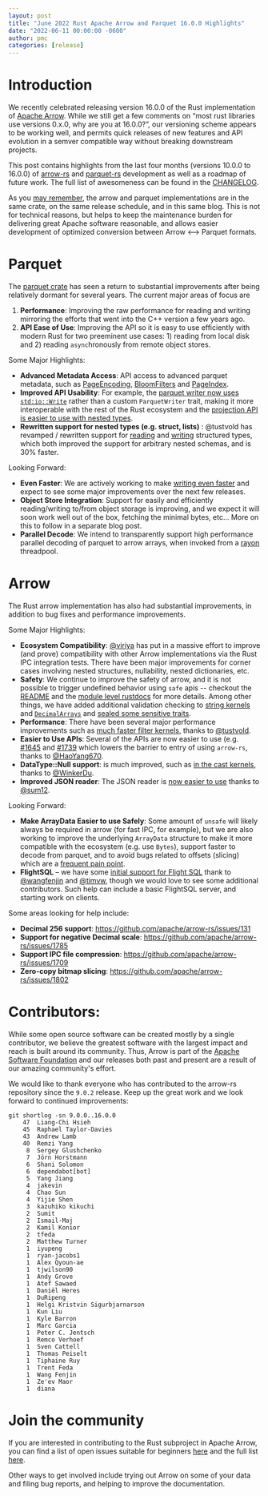 ```yaml
---
layout: post
title: "June 2022 Rust Apache Arrow and Parquet 16.0.0 Highlights"
date: "2022-06-11 00:00:00 -0600"
author: pmc
categories: [release]
---
```

<!--
{% comment %}
Licensed to the Apache Software Foundation (ASF) under one or more
contributor license agreements.  See the NOTICE file distributed with
this work for additional information regarding copyright ownership.
The ASF licenses this file to you under the Apache License, Version 2.0
(the "License"); you may not use this file except in compliance with
the License.  You may obtain a copy of the License at

http://www.apache.org/licenses/LICENSE-2.0

Unless required by applicable law or agreed to in writing, software
distributed under the License is distributed on an "AS IS" BASIS,
WITHOUT WARRANTIES OR CONDITIONS OF ANY KIND, either express or implied.
See the License for the specific language governing permissions and
limitations under the License.
{% endcomment %}
-->


# Introduction

We recently celebrated releasing version 16.0.0 of the Rust implementation of [Apache Arrow](https://arrow.apache.org/). While we still get a few comments on “most rust libraries use versions 0.x.0, why are you at 16.0.0?”, our versioning scheme appears to be working well, and permits quick releases of new features and API evolution in a semver compatible way without breaking downstream projects.

This post contains highlights from the last four months (versions
10.0.0 to 16.0.0) of
[arrow-rs](https://github.com/apache/arrow-rs/arrow) and
[parquet-rs](https://github.com/apache/arrow-rs/parquet) development
as well as a roadmap of future work. The full list of awesomeness can
be found in the
[CHANGELOG](https://github.com/apache/arrow-rs/blob/master/CHANGELOG.md).

As you [may remember](https://github.com/apache/arrow-rs/issues/1715), the arrow and parquet implementations are in the same crate, on the same release schedule, and in this same blog. This is not for technical reasons, but helps to keep the maintenance burden for delivering great Apache software reasonable, and allows easier development of optimized conversion between Arrow <--> Parquet formats.

# Parquet
The [parquet crate](https://crates.io/crates/parquet) has seen a return to substantial improvements after being relatively dormant for several years. The current major areas of focus are

1. **Performance**: Improving the raw performance for reading and writing mirroring the efforts that went into the C++ version a few years ago.
2. **API Ease of Use**: Improving the API so it is easy to use efficiently with modern Rust for two preeminent use cases: 1) reading from local disk and 2) reading `async`hronously from remote object stores.

Some Major Highlights:

* **Advanced Metadata Access**: API access to advanced parquet metadata, such as [PageEncoding](https://github.com/apache/arrow-rs/pull/1322), [BloomFilters](https://github.com/apache/arrow-rs/pull/1309) and [PageIndex](https://github.com/apache/arrow-rs/pull/1762).
* **Improved API Usability**: For example, the [parquet writer now uses `std:io::Write`](https://github.com/apache/arrow-rs/pull/1719) rather than a custom `ParquetWriter` trait, making it more interoperable with the rest of the Rust ecosystem and the [projection API is easier to use with nested types](https://github.com/apache/arrow-rs/pull/1716).
* **Rewritten support for nested types (e.g. struct, lists)** : @tustvold has revamped / rewritten support for [reading](https://github.com/apache/arrow-rs/pull/1682) and [writing](https://github.com/apache/arrow-rs/pull/1746) structured types, which both improved the support for arbitrary nested schemas, and is 30% faster.

Looking Forward:

* **Even Faster**: We are actively working to make [writing even faster](https://github.com/apache/arrow-rs/issues/1764) and expect to see some major improvements over the next few releases.
* **Object Store Integration**: Support for easily and efficiently reading/writing to/from object storage is improving, and we expect it will soon work well out of the box, fetching the minimal bytes, etc... More on this to follow in a separate blog post.
* **Parallel Decode**: We intend to transparently support high performance parallel decoding of parquet to arrow arrays, when invoked from a [rayon](https://crates.io/crates/rayon) threadpool.

# Arrow

The Rust arrow implementation has also had substantial improvements, in addition to bug fixes and performance improvements.

Some Major Highlights:

* **Ecosystem Compatibility**: [@viriya](https://github.com/viirya) has put in a massive effort to improve (and prove) compatibility with other Arrow implementations via the Rust IPC integration tests. There have been major improvements for corner cases involving nested structures, nullability, nested dictionaries, etc.
* **Safety**: We continue to improve the safety of arrow, and it is not possible to trigger undefined behavior using `safe` apis -- checkout the [README](https://github.com/apache/arrow-rs/tree/master/arrow#safety) and the [module level rustdocs](https://docs.rs/arrow/16.0.0/arrow/#safety-and-security) for more details. Among other things, we have added additional validation checking to [string kernels](https://github.com/apache/arrow-rs/issues/1575) and [`DecimalArrays`](https://github.com/apache/arrow-rs/pull/1767) and [sealed some sensitive traits](https://github.com/apache/arrow-rs/pull/1819).
* **Performance**: There have been several major performance improvements such as [much faster filter kernels](https://github.com/apache/arrow-rs/issues/1288), thanks to [@tustvold](https://github.com/tustvold).
* **Easier to Use APIs**: Several of the APIs are now easier to use (e.g. [#1645](https://github.com/apache/arrow-rs/pull/1645) and [#1739](https://github.com/apache/arrow-rs/pull/1739) which lowers the barrier to entry of using `arrow-rs`, thanks to [@HaoYang670](https://github.com/HaoYang670).
* **DataType::Null support**: is much improved, such as [in the cast kernels](https://github.com/apache/arrow-rs/pull/1572), thanks to [@WinkerDu](https://github.com/WinkerDu).
* **Improved JSON reader**: The JSON reader is [now easier to use](https://github.com/apache/arrow-rs/pull/1451) thanks to [@sum12](https://github.com/sum12).

Looking Forward:
* **Make ArrayData Easier to use Safely**: Some amount of `unsafe` will likely always be required in arrow (for fast IPC, for example), but we are also working to improve the underlying `ArrayData` structure to make it more compatible with the ecosystem (e.g. use `Bytes`), support faster to decode from parquet, and to avoid bugs related to offsets (slicing) which are a [frequent pain point](https://github.com/apache/arrow-rs/issues/1799).
* **FlightSQL** – we have some [initial support for Flight SQL](https://github.com/apache/arrow-rs/pulls?q=flightsql) thank to [@wangfenjin](https://github.com/wangfenjin) and [@timvw](https://github.com/timvw), though we would love to see some additional contributors. Such help can include a basic FlightSQL server, and starting work on clients.

Some areas looking for help include:

* **Decimal 256 support**: <https://github.com/apache/arrow-rs/issues/131>
* **Support for negative Decimal scale**: <https://github.com/apache/arrow-rs/issues/1785>
* **Support IPC file compression**: <https://github.com/apache/arrow-rs/issues/1709>
* **Zero-copy bitmap slicing**: <https://github.com/apache/arrow-rs/issues/1802>


# Contributors:

While some open source software can be created mostly by a single contributor, we believe the greatest software with the largest impact and reach is built around its community. Thus, Arrow is part of the [Apache Software Foundation](https://www.apache.org/) and our releases both past and present are a result of our amazing community's effort.

We would like to thank everyone who has contributed to the arrow-rs repository since the `9.0.2` release. Keep up the great work and we look forward to continued improvements:

```console
git shortlog -sn 9.0.0..16.0.0
    47  Liang-Chi Hsieh
    45  Raphael Taylor-Davies
    43  Andrew Lamb
    40  Remzi Yang
     8  Sergey Glushchenko
     7  Jörn Horstmann
     6  Shani Solomon
     6  dependabot[bot]
     5  Yang Jiang
     4  jakevin
     4  Chao Sun
     4  Yijie Shen
     3  kazuhiko kikuchi
     2  Sumit
     2  Ismail-Maj
     2  Kamil Konior
     2  tfeda
     2  Matthew Turner
     1  iyupeng
     1  ryan-jacobs1
     1  Alex Qyoun-ae
     1  tjwilson90
     1  Andy Grove
     1  Atef Sawaed
     1  Daniël Heres
     1  DuRipeng
     1  Helgi Kristvin Sigurbjarnarson
     1  Kun Liu
     1  Kyle Barron
     1  Marc Garcia
     1  Peter C. Jentsch
     1  Remco Verhoef
     1  Sven Cattell
     1  Thomas Peiselt
     1  Tiphaine Ruy
     1  Trent Feda
     1  Wang Fenjin
     1  Ze'ev Maor
     1  diana
```

# Join the community

If you are interested in contributing to the Rust subproject in Apache Arrow, you can find a list of open issues
suitable for beginners [here](https://github.com/apache/arrow-rs/issues?q=is%3Aissue+is%3Aopen+label%3A%22good+first+issue%22)
and the full list [here](https://github.com/apache/arrow-rs/issues).

Other ways to get involved include trying out Arrow on some of your data and filing bug reports, and helping to
improve the documentation.

